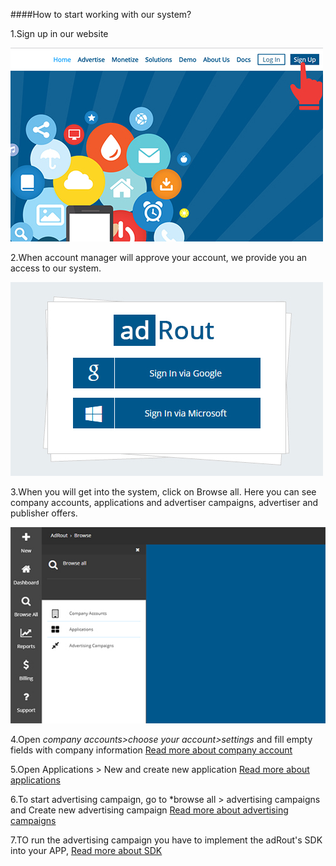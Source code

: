 ####How to start working with our system?

1.Sign up in our website

![](../images/1-step.jpg)

2.When account manager will approve your account, we provide you an access to our system.

![](../images/2-step.jpg)

3.When you will get into the system, click on Browse all. Here you can see company accounts, applications and advertiser campaigns, advertiser and publisher offers.

![](../images/3-step.jpg)

4.Open *company accounts>choose your account>settings* and fill empty fields with company information [Read more about company account](http://docs.adrout.net/gen/gen-1-1-Company-Account.html "Read more")

5.Open Applications > New and create new application [Read more about applications](/docs/applications.html)

6.To start advertising campaign, go to *browse all > advertising campaigns and Create new advertising campaign [Read more about advertising campaigns](http://docs.adrout.net/gen/1-2-Applications.html "Read more")

7.TO run the advertising campaign you have to implement the adRout's SDK into your APP, [Read more about SDK](http://docs.adrout.net/sdk/Android-SDK.html "Read more")